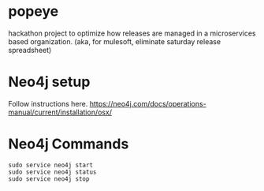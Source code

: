 # popeye
hackathon project to optimize how releases are managed in a microservices based organization. (aka, for mulesoft, eliminate saturday release spreadsheet) 

# Neo4j setup
Follow instructions here. https://neo4j.com/docs/operations-manual/current/installation/osx/

# Neo4j Commands

```
sudo service neo4j start
sudo service neo4j status
sudo service neo4j stop
```
